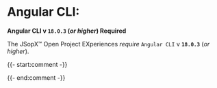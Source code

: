 ﻿
# Angular CLI:

**Angular CLI v `18.0.3` (_or higher_) Required**

The JSopX™ Open Project EXperiences _require_ `Angular CLI` v **`18.0.3`** (_or higher_).

{{- start:comment -}}
<!-- START JSOPX NOVA DOCX HEADER
group: 'Technologies'
subGroup: 'Angular'
isDraft: false
isProductionReady: true
toc: true
END JSOPX NOVA DOCX HEADER -->
{{- end:comment -}}